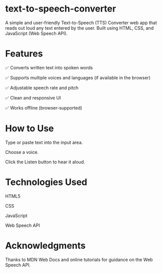 # text-to-speech-converter

A simple and user-friendly Text-to-Speech (TTS) Converter web app that reads out loud any text entered by the user. Built using HTML, CSS, and JavaScript (Web Speech API).

# Features

✅ Converts written text into spoken words

✅ Supports multiple voices and languages (if available in the browser)

✅ Adjustable speech rate and pitch

✅ Clean and responsive UI

✅ Works offline (browser-supported)

# How to Use

Type or paste text into the input area.

Choose a voice.

Click the Listen button to hear it aloud.

# Technologies Used

HTML5

CSS

JavaScript

Web Speech API

# Acknowledgments

Thanks to MDN Web Docs and online tutorials for guidance on the Web Speech API.
